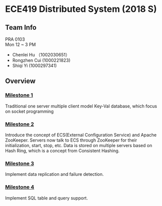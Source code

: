 # ECE419 Distributed System (2018 S)

## Team Info
PRA 0103  
Mon 12 ~ 3 PM
- Chenlei Hu （1002030651）
- Rongzhen Cui (1000221823)
- Shiqi Yi (1000297341)

## Overview
### [Milestone 1](https://docs.google.com/document/d/1GWoBdhaVVzMddJZpHkc0GSQe7FIJpmISYw74QutwQlg/edit#)
Traditional one server multiple client model Key-Val database, 
which focus on socket programming

### [Milestone 2](https://docs.google.com/document/d/1kRy7wJzPFwvJ-03_sSDwnKS64KkxvI95QzZzCKjpP7E)
Introduce the concept of ECS(External Configuration Service) and Apache ZooKeeper.
Servers now talk to ECS through ZooKeeper for their initialization, start, stop, etc. 
Data is stored on multiple servers based on Hash Ring, which is a concept from Consistent Hashing.

### [Milestone 3](https://docs.google.com/document/d/13V6cCOu_-_yHfWep61sCAKWC9wi1cmgzq5N4P0JbNWE)
Implement data replication and failure detection.

### [Milestone 4](https://docs.google.com/document/d/1XmDqCLKKJOYsaCNXoYgsTDw77uT7QgZ6WLIQ6SjfXG8/edit?usp=sharing)
Implement SQL table and query support.


 
